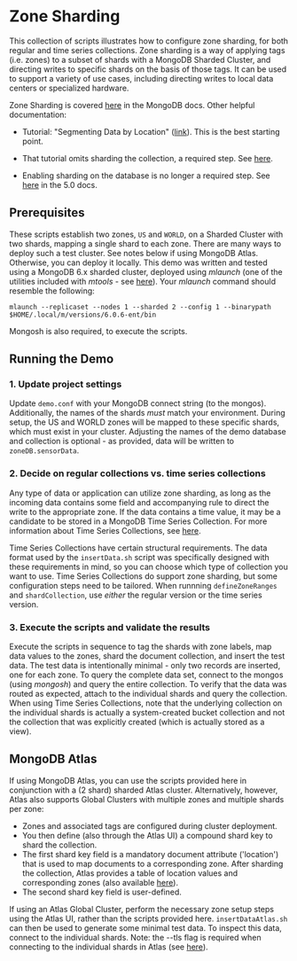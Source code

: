 # Zone Sharding

This collection of scripts illustrates how to configure zone sharding, for both regular and time series collections. Zone sharding is a way of applying tags (i.e. zones) to a subset of shards with a MongoDB Sharded Cluster, and directing writes to specific shards on the basis of those tags. It can be used to support a variety of use cases, including directing writes to local data centers or specialized hardware. 

Zone Sharding is covered [here](https://www.mongodb.com/docs/manual/core/zone-sharding/) in the MongoDB docs. Other helpful documentation: 
- Tutorial: "Segmenting Data by Location" ([link](https://www.mongodb.com/docs/manual/tutorial/sharding-segmenting-data-by-location/)). This is the best starting point.

- That tutorial omits sharding the collection, a required step. See [here](https://www.mongodb.com/docs/manual/tutorial/deploy-shard-cluster/#shard-a-collection).

- Enabling sharding on the database is no longer a required step. See [here](https://www.mongodb.com/docs/v5.0/tutorial/deploy-shard-cluster/#enable-sharding-for-a-database) in the 5.0 docs.


## Prerequisites

These scripts establish two zones, `US` and `WORLD`, on a Sharded Cluster with two shards, mapping a single shard to each zone. There are many ways to deploy such a test cluster. See notes below if using MongoDB Atlas. Otherwise, you can deploy it locally. This demo was written and tested using a MongoDB 6.x sharded cluster, deployed using *mlaunch* (one of the utilities included with *mtools* - see [here](https://rueckstiess.github.io/mtools/mlaunch.html)). Your *mlaunch* command should resemble the following:

```
mlaunch --replicaset --nodes 1 --sharded 2 --config 1 --binarypath $HOME/.local/m/versions/6.0.6-ent/bin
```

Mongosh is also required, to execute the scripts. 

## Running the Demo

### 1. Update project settings

Update `demo.conf` with your MongoDB connect string (to the mongos). Additionally, the names of the shards *must* match your environment. During setup, the US and WORLD zones will be mapped to these specific shards, which must exist in your cluster. Adjusting the names of the demo database and collection is optional - as provided, data will be written to `zoneDB.sensorData`.

### 2. Decide on regular collections vs. time series collections

Any type of data or application can utilize zone sharding, as long as the incoming data contains some field and accompanying rule to direct the write to the appropriate zone. If the data contains a time value, it may be a candidate to be stored in a MongoDB Time Series Collection. For more information about Time Series Collections, see [here](https://www.mongodb.com/docs/manual/core/timeseries-collections/). 

Time Series Collections have certain structural requirements. The data format used by the `insertData.sh` script was specifically designed with these requirements in mind, so you can choose which type of collection you want to use. Time Series Collections do support zone sharding, but some configuration steps need to be tailored. When runnning `defineZoneRanges` and `shardCollection`, use *either* the regular version or the time series version. 

### 3. Execute the scripts and validate the results

Execute the scripts in sequence to tag the shards with zone labels, map data values to the zones, shard the document collection, and insert the test data. The test data is intentionally minimal - only two records are inserted, one for each zone. To query the complete data set, connect to the mongos (using *mongosh*) and query the entire collection. To verify that the data was routed as expected, attach to the individual shards and query the collection. When using Time Series Collections, note that the underlying collection on the individual shards is actually a system-created bucket collection and not the collection that was explicitly created (which is actually stored as a view). 

## MongoDB Atlas

If using MongoDB Atlas, you can use the scripts provided here in conjunction with a (2 shard) sharded Atlas cluster. Alternatively, however, Atlas also supports Global Clusters with multiple zones and multiple shards per zone: 

- Zones and associated tags are configured during cluster deployment. 
- You then define (also through the Atlas UI) a compound shard key to shard the collection. 
- The first shard key field is a mandatory document attribute ('location') that is used to map documents to a corresponding zone. After sharding the collection, Atlas provides a table of location values and corresponding zones (also available [here](https://cloud.mongodb.com/static/atlas/country_iso_codes.txt)).
- The second shard key field is user-defined. 

If using an Atlas Global Cluster, perform the necessary zone setup steps using the Atlas UI, rather than the scripts provided here. `insertDataAtlas.sh` can then be used to generate some minimal test data. To inspect this data, connect to the individual shards. Note: the --tls flag is required when connecting to the individual shards in Atlas (see [here](https://kb.corp.mongodb.com/article/000021064)).
